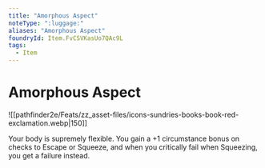 ```yaml
---
title: "Amorphous Aspect"
noteType: ":luggage:"
aliases: "Amorphous Aspect"
foundryId: Item.FvCSVKasUo7QAc9L
tags:
  - Item
---
```


# Amorphous Aspect
![[pathfinder2e/Feats/zz_asset-files/icons-sundries-books-book-red-exclamation.webp|150]]

Your body is supremely flexible. You gain a +1 circumstance bonus on checks to Escape or Squeeze, and when you critically fail when Squeezing, you get a failure instead.
